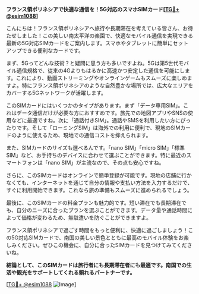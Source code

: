 **フランス領ポリネシアで快適な通信を！5G対応のスマホSIMカード[[TG💪+ @esim1088](https://t.me/s/esim1088)]**

こんにちは！フランス領ポリネシアへ旅行や長期滞在を考えている皆さん、お待たせしました！この美しい南太平洋の楽園で、快適なモバイル通信を実現できる最新の5G対応SIMカードをご案内します。スマホやタブレットに簡単にセットアップできる便利なカードです。

まず、5Gってどんな技術？と疑問に思う方も多いですよね。5Gは第5世代モバイル通信規格で、従来の4Gよりもはるかに高速かつ安定した通信を可能にします。これにより、動画ストリーミングやオンラインゲームもスムーズに楽しめますよ。特にフランス領ポリネシアのような自然豊かな場所では、広大なエリアをカバーする5Gネットワークが活躍します。

このSIMカードにはいくつかのタイプがあります。まず「データ専用SIM」。これはデータ通信だけが必要な方におすすめです。旅先での地図アプリやSNSの使用などに最適ですね。次に「通話付きSIM」。通話やSMSを利用したい方にぴったりです。そして「ローミングSIM」は海外での利用に便利で、現地のSIMカードのように使えるため、現地での通信コストを抑えられます。

また、SIMカードのサイズも選べるんです。「nano SIM」「micro SIM」「標準SIM」など、お手持ちのデバイスに合わせて選ぶことができます。特に最近のスマートフォンは「nano SIM」が主流なので、その点も安心ですね。

さらに、このSIMカードはオンラインで簡単登録が可能です。現地の店舗に行かなくても、インターネットを通じて自分の情報や支払い方法を入力するだけで、すぐに利用開始できます。これなら旅の準備もスムーズに進められるでしょう。

最後に、このSIMカードの料金プランも魅力的です。短い滞在でも長期滞在でも、自分のニーズに合ったプランを選ぶことができます。データ量や通話時間によって価格が変わるため、無駄遣いを防ぐことができますよ。

フランス領ポリネシアで過ごす時間をもっと便利に、快適に過ごしましょう！この5G対応SIMカードで、南国の美しい景色とともに最高のモバイル体験をお楽しみください。ぜひこの機会に、自分に合ったSIMカードを見つけてみてくださいね。

**結論として、このSIMカードは旅行者にも長期滞在者にも最適です。南国での生活や観光をサポートしてくれる頼れるパートナーです。**

[[TG💪+ @esim1088](https://t.me/s/esim1088) ![Image](https://i.postimg.cc/Y0z9fWf4/image.png)]